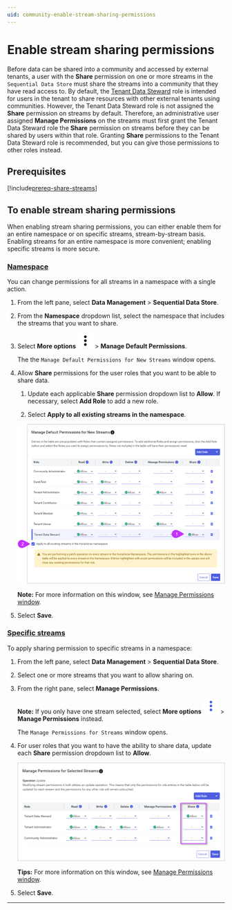 ```yaml
---
uid: community-enable-stream-sharing-permissions
---
```


# Enable stream sharing permissions

Before data can be shared into a community and accessed by external tenants, a user with the **Share** permission on one or more streams in the `Sequential Data Store` must share the streams into a community that they have read access to. By default, the [Tenant Data Steward](xref:ccRoles) role is intended for users in the tenant to share resources with other external tenants using communities. However, the Tenant Data Steward role is not assigned the **Share** permission on streams by default. Therefore, an administrative user assigned **Manage Permissions** on the streams must first grant the Tenant Data Steward role the **Share** permission on streams before they can be shared by users within that role. Granting **Share** permissions to the Tenant Data Steward role is recommended, but you can give those permissions to other roles instead.

## Prerequisites

[!include[prereq-share-streams](includes/prereq-share-streams.md)]

## To enable stream sharing permissions

When enabling stream sharing permissions, you can either enable them for an entire namespace or on specific streams, stream-by-stream basis. Enabling streams for an entire namespace is more convenient; enabling specific streams is more secure.

### [Namespace](#tab/tabid-1)

You can change permissions for all streams in a namespace with a single action. 

1. From the left pane, select **Data Management** > **Sequential Data Store**.

1. From the **Namespace** dropdown list, select the namespace that includes the streams that you want to share.

1. Select **More options** ![More options](../_icons/default/dots-vertical.svg) > **Manage Default Permissions**.

	The the `Manage Default Permissions for New Streams` window opens.

1. Allow **Share** permissions for the user roles that you want to be able to share data.  

	1. Update each applicable **Share** permission dropdown list to **Allow**. If necessary, select **Add Role** to add a new role.

	1. Select **Apply to all existing streams in the namespace**. 
	
	![Share permissions: Allow](images/stream-permissions-share-namespace.png)

	**Note:** For more information on this window, see [Manage Permissions window](xref:permissions-management#manage-permissions-window).

1. Select **Save**.

### [Specific streams](#tab/tabid-2)

To apply sharing permission to specific streams in a namespace:

1. From the left pane, select **Data Management** > **Sequential Data Store**.

1. Select one or more streams that you want to allow sharing on.

1. From the right pane, select **Manage Permissions**.

	**Note:** If you only have one stream selected, select **More options** ![More options icon](../_icons/branded/dots-vertical.svg) > **Manage Permissions** instead.

	The `Manage Permissions for Streams` window opens.

1. For user roles that you want to have the ability to share data, update each **Share** permission dropdown list to **Allow**.

	![Share permissions: Allow](images/stream-permissions-share.png)

	**Tips:** For more information on this window, see [Manage Permissions window](xref:permissions-management#manage-permissions-window).

1. Select **Save**.

***

